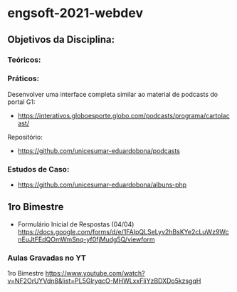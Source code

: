 # engsoft-2021-webdev

## Objetivos da Disciplina:

### Teóricos:

### Práticos:

Desenvolver uma interface completa similar ao material de podcasts do portal G1:
- https://interativos.globoesporte.globo.com/podcasts/programa/cartolacast/

Repositório:
- https://github.com/unicesumar-eduardobona/podcasts

### Estudos de Caso:
- https://github.com/unicesumar-eduardobona/albuns-php

## 1ro Bimestre

- Formulário Inicial de Respostas (04/04)
https://docs.google.com/forms/d/e/1FAIpQLSeLyv2hBsKYe2cLuWz9WcnEuJtFEdQOmWmSnq-yf0fjMudg5Q/viewform


### Aulas Gravadas no YT

1ro Bimestre
https://www.youtube.com/watch?v=NF2OrUYVdn8&list=PL5GlryqcO-MHWLxxFliYzBDXDo5kzsgqH
